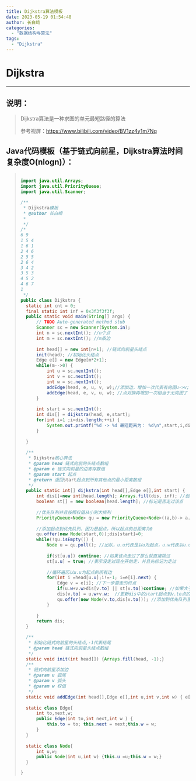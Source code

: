 ```yaml
---
title: Dijkstra算法模板
date: 2023-05-19 01:54:48
author: 长白崎
categories:
  - "数据结构与算法"
tags:
  - "Dijkstra"
---
```




# Dijkstra

---

## 说明：

> Dijkstra算法是一种求图的单元最短路径的算法
>
> 参考视屏：https://www.bilibili.com/video/BV1zz4y1m7Nq

## Java代码模板（基于链式向前星，Dijkstra算法时间复杂度O(nlogn)）：

> ```java
> 
> import java.util.Arrays;
> import java.util.PriorityQueue;
> import java.util.Scanner;
> 
> /**
>  * Dijkstra模板
>  * @author 长白崎
>  *
>  */
> /*
> 6 9
> 1 5 4
> 1 6 1
> 2 4 6
> 2 5 5
> 2 6 4
> 3 4 2
> 3 5 3
> 4 5 2
> 4 6 7
> 1
>  */
> public class Dijkstra {
> 	static int cnt = 0;
> 	final static int inf = 0x3f3f3f3f;
> 	public static void main(String[] args) {
> 		// TODO Auto-generated method stub
> 		Scanner sc = new Scanner(System.in);
> 		int n = sc.nextInt(); //n个点
> 		int m = sc.nextInt(); //m条边
> 		
> 		int head[] = new int[n+1]; //链式向前星头结点
> 		init(head); //初始化头结点
> 		Edge e[] = new Edge[m*2+1];
> 		while(m-->0) {
> 			int u = sc.nextInt();
> 			int v = sc.nextInt();
> 			int w = sc.nextInt();
> 			addEdge(head, e, u, v, w);//添加边，增加一次代表有向图u->v;
> 			addEdge(head, e, v, u, w); //点对换再增加一次相当于无向图了
> 		}
> 		
> 		int start = sc.nextInt();
> 		int dis[] = dijkstra(head, e,start);
> 		for(int i=1 ;i<dis.length;++i) {
> 			System.out.printf("%d -> %d 最短距离为： %d\n",start,i,dis[i]);
> 		}
> 		
> 	}
> 	
> 	/**
> 	 * Dijkstra核心算法
> 	 * @param head 链式向前的头结点数组
> 	 * @param e 链式向前星的边寄存数组
> 	 * @param start 起点
> 	 * @return 返回start起点到所有其他点的最小距离数组
> 	 */
> 	public static int[] dijkstra(int head[],Edge e[],int start) {
> 		int dis[]=new int[head.length]; Arrays.fill(dis, inf); //创建存储距离的数组并且全都初始化为无穷距离
> 		boolean st[] = new boolean[head.length]; //标记是否走过该点
> 		
> 		//优先队列并且按照权值从小到大排列
> 		PriorityQueue<Node> qu = new PriorityQueue<Node>((a,b)-> a.w-b.w);
> 		
> 		//添加起点到优先队列，因为是起点，所以起点的总距离为0
> 		qu.offer(new Node(start,0));dis[start]=0;
> 		while(!qu.isEmpty()) {
> 			Node u = qu.poll(); //出队，u.u代表是以u为起点，u.w代表以u.u为起点时从start起点到u.u点的最短距离（优先队列性质）
> 			
> 			if(st[u.u]) continue; //如果该点走过了那么就直接跳过
> 			st[u.u] = true; //表示没走过现在开始走，并且先标记为走过
> 			
> 			//循环遍历以u.u为起点的所有边
> 			for(int i =head[u.u];i!=-1; i=e[i].next) {
> 				Edge v = e[i]; //下一步要走的终点
> 				if(u.w+v.w>dis[v.to] || st[v.to])continue; //如果大于寄存在dis数组里面的最小距离或者选择的点已经走过了那么直接continue即可
> 				dis[v.to] = u.w+v.w;  //更新dis中的start起点到v.to点的最短距离
> 				qu.offer(new Node(v.to,dis[v.to])); //添加到优先队列里面
> 			}
> 			
> 		}
> 		return dis;
> 	}
> 
> 	/**
> 	 * 初始化链式向前星的头结点,-1代表结尾
> 	 * @param head 链式向前星头结点数组
> 	 */
> 	static void init(int head[]) {Arrays.fill(head, -1);}
> 	/**
> 	 * 链式向前星添加边
> 	 * @param u 弧尾
> 	 * @param v 弧头
> 	 * @param w 权值
> 	 */
> 	static void addEdge(int head[],Edge e[],int u,int v,int w) { e[cnt]=new Edge(v,head[u],w);head[u]=cnt++;}
> 	
> 	static class Edge{
> 		int to,next,w;
> 		public Edge(int to,int next,int w ) {
> 			this.to = to; this.next = next;this.w = w;
> 		}
> 	}
> 	
> 	static class Node{
> 		int u,w;
> 		public Node(int u,int w) {this.u =u;this.w = w;}
> 	}
> 
> }
> 
> ```

